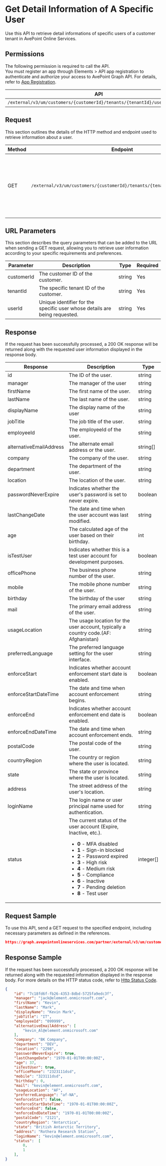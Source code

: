 # Get Detail Information of A Specific User

Use this API to retrieve detail informations of specific users of a customer tenant in AvePoint Online Services. 

## Permissions

The following permission is required to call the API.  
You must register an app through Elements > API app registration to authenticate and authorize your access to AvePoint Graph API. For details, refer to [App Registration](https://cdn.avepoint.com/assets/apelements-webhelp/avepoint-elements-for-partners/index.htm#!Documents/appregistration.htm).

| API | Permission  |
|-----------|--------|
| `/external/v3/um/customers/{customerId}/tenants/{tenantId}/users/{userId}`|elements.um.user.read.all|  

## Request

This section outlines the details of the HTTP method and endpoint used to retrieve information about a user.

| Method | Endpoint | Description |
|-----------|--------|------------|
| GET | `/external/v3/um/customers/{customerId}/tenants/{tenantId}/users/{userId}` | 	Retrieves basic information for specific users of a customer tenant in AvePoint Online Services.|

## URL Parameters

This section describes the query parameters that can be added to the URL when sending a GET request, allowing you to retrieve user information according to your specific requirements and preferences.

| Parameter | Description | Type | Required |
| --- | --- | --- |---|
| customerId | The customer ID of the customer. | string | Yes |
| tenantId | The specific tenant ID of the customer. | string | Yes |
| userId | Unique identifier for the specific user whose details are being requested. | string | Yes |

## Response

If the request has been successfully processed, a 200 OK response will be returned along with the requested user information displayed in the response body.
 
| Response | Description | Type |
| --- | --- | --- |
| id |  The ID of the user. | string |
| manager | The manager of the user | string |
| firstName | The first name of the user. | string |
| lastName | The last name of the user. | string |
| displayName | The display name of the user | string |
| jobTitle | The job title of the user. | string |
| employeeId |The employeeId of the user. | string |
| alternativeEmailAddress | The alternate email address or the user. | string[] |
| company | The company of the user. | string |
| department | The department  of the user. | string |
| location | The location of the user. | string |
| passwordNeverExpire | Indicates whether the user's password is set to never expire. | boolean |
| lastChangeDate | The date and time when the user account was last modified. | string |
| age | The calculated age of the user based on their birthday. | int |
| isTestUser | Indicates whether this is a test user account for development purposes. | boolean |
| officePhone | The business phone number of the user. | string |
| mobile | The mobile phone number of the user. | string |
| birthday | The birthday of the user | string |
| mail | The primary email address of the user. | string |
| usageLocation | The usage location for the user account, typically a country code.(AF: Afghanistan) | string |
| preferredLanguage | The preferred language setting for the user interface. | string |
| enforceStart | Indicates whether account enforcement start date is enabled. | boolean |
| enforceStartDateTime | The date and time when account enforcement begins. | string |
| enforceEnd | Indicates whether account enforcement end date is enabled. | boolean |
| enforceEndDateTime | The date and time when account enforcement ends. | string |
| postalCode | The postal code of the user. | string |
| countryRegion | The country or region where the user is located. | string |
| state | The state or province where the user is located. | string |
| address | The street address of the user's location. | string |
| loginName | The login name or user principal name used for authentication. | string |
| status | The current status of the user account (Expire, Inactive, etc.). <ul><li>**0** - MFA disabled</li><li>**1** - Sign-in blocked</li><li>**2** - Password expired</li><li>**3** - High risk</li><li>**4** - Medium risk</li><li>**5** - Compliance</li><li>**6** - Inactive</li><li>**7** - Pending deletion</li><li>**8** - Test user</li></ul> | integer[] |

## Request Sample

To use this API, send a GET request to the specified endpoint, including necessary parameters as defined in the references. 

```json
https://graph.avepointonlineservices.com/partner/external/v3/um/customers/966f35cc-61f4-4070-819c-25cdbcf82a07/tenants/0c7715b3-bc2f-4c4c-a8a0-f3634dcfacec/users/7c18fd6f-fb26-4353-8dbd-5725fa9edc3f
```

## Response Sample

If the request has been successfully processed, a 200 OK response will be returned along with the requested information displayed in the response body.
For more details on the HTTP status code, refer to [Http Status Code](https://learn.avepoint.com/docs/Use-AvePoint-Graph-API.html#http-status-code).

```json
{
    "id": "7c18fd6f-fb26-4353-8dbd-5725fa9edc3f",
    "manager": "jack@element.onmicrosoft.com",
    "firstName": "Kevin",
    "lastName": "Mark",
    "displayName": "Kevin Mark",
    "jobTitle": "IT",
    "employeeId": "099999",
    "alternativeEmailAddress": [
        "kevin_Al@element.onmicrosoft.com"
    ],
    "company": "BK Company",
    "department": "DEV",
    "location": "2298",
    "passwordNeverExpire": true,
    "lastChangeDate": "1970-01-01T00:00:00Z",
    "age": 37,
    "isTestUser": true,
    "officePhone": "2323111dsd",
    "mobile": "323111dsd",
    "birthday": 0,
    "mail": "kevin@element.onmicrosoft.com",
    "usageLocation": "AF",
    "preferredLanguage": "af-NA",
    "enforceStart": false,
    "enforceStartDateTime": "1970-01-01T00:00:00Z",
    "enforceEnd": false,
    "enforceEndDateTime": "1970-01-01T00:00:00Z",
    "postalCode": "2121",
    "countryRegion": "Antarctica",
    "state": "British Antarctic Territory",
    "address": "Rothera Research Station",
    "loginName": "kevin@element.onmicrosoft.com",
    "status":  [
        0, 
        1
    ],
}
```

